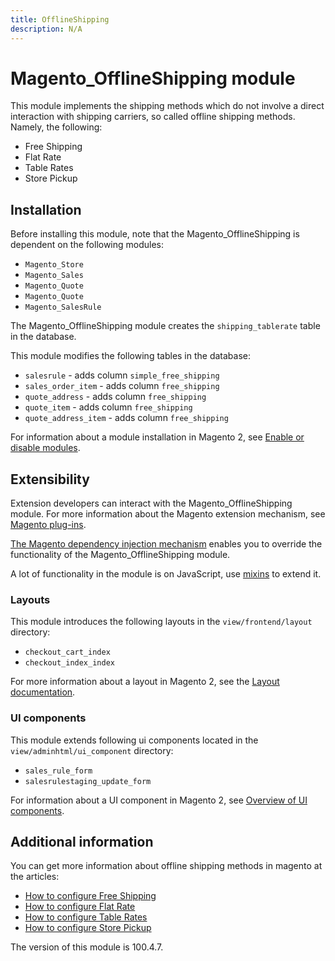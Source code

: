 ```yaml
---
title: OfflineShipping
description: N/A
---
```


# Magento_OfflineShipping module

This module implements the shipping methods which do not involve a direct interaction with shipping carriers, so called offline shipping methods.
Namely, the following:

- Free Shipping
- Flat Rate
- Table Rates
- Store Pickup

## Installation

Before installing this module, note that the Magento_OfflineShipping is dependent on the following modules:

- `Magento_Store`
- `Magento_Sales`
- `Magento_Quote`
- `Magento_Quote`
- `Magento_SalesRule`

The Magento_OfflineShipping module creates the `shipping_tablerate` table in the database.

This module modifies the following tables in the database:

- `salesrule` - adds column `simple_free_shipping`
- `sales_order_item` - adds column `free_shipping`
- `quote_address` - adds column `free_shipping`
- `quote_item` - adds column `free_shipping`
- `quote_address_item` - adds column `free_shipping`

For information about a module installation in Magento 2, see [Enable or disable modules](https://experienceleague.adobe.com/docs/commerce-operations/installation-guide/tutorials/manage-modules.html).

## Extensibility

Extension developers can interact with the Magento_OfflineShipping module. For more information about the Magento extension mechanism, see [Magento plug-ins](https://developer.adobe.com/commerce/php/development/components/plugins/).

[The Magento dependency injection mechanism](https://developer.adobe.com/commerce/php/development/components/dependency-injection/) enables you to override the functionality of the Magento_OfflineShipping module.

A lot of functionality in the module is on JavaScript, use [mixins](https://developer.adobe.com/commerce/frontend-core/javascript/mixins/) to extend it.

### Layouts

This module introduces the following layouts in the `view/frontend/layout` directory:

- `checkout_cart_index`
- `checkout_index_index`

For more information about a layout in Magento 2, see the [Layout documentation](https://developer.adobe.com/commerce/frontend-core/guide/layouts/).

### UI components

This module extends following ui components located in the `view/adminhtml/ui_component` directory:

- `sales_rule_form`
- `salesrulestaging_update_form`

For information about a UI component in Magento 2, see [Overview of UI components](https://developer.adobe.com/commerce/frontend-core/ui-components/).

## Additional information

You can get more information about offline shipping methods in magento at the articles:

- [How to configure Free Shipping](https://experienceleague.adobe.com/docs/commerce-admin/stores-sales/delivery/basic-methods/shipping-free.html)
- [How to configure Flat Rate](https://experienceleague.adobe.com/docs/commerce-admin/stores-sales/delivery/basic-methods/shipping-flat-rate.html)
- [How to configure Table Rates](https://experienceleague.adobe.com/docs/commerce-admin/stores-sales/delivery/basic-methods/shipping-table-rate.html)
- [How to configure Store Pickup](https://experienceleague.adobe.com/docs/commerce-admin/stores-sales/delivery/basic-methods/shipping-in-store-delivery.html)

<InlineAlert slots="text" />
The version of this module is 100.4.7.
